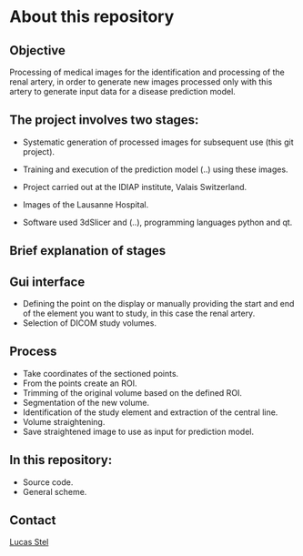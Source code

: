 # About this repository

## Objective
Processing of medical images for the identification and processing of the renal artery, in order to generate new images processed only with this artery to generate input data for a disease prediction model.

## The project involves two stages:
- Systematic generation of processed images for subsequent use (this git project).
- Training and execution of the prediction model (..) using these images.

- Project carried out at the IDIAP institute, Valais Switzerland.
- Images of the Lausanne Hospital.
- Software used 3dSlicer and (..), programming languages ​​python and qt.

## Brief explanation of stages

## Gui interface
- Defining the point on the display or manually providing the start and end of the element you want to study, in this case the renal artery.
- Selection of DICOM study volumes.

## Process
- Take coordinates of the sectioned points.
- From the points create an ROI.
- Trimming of the original volume based on the defined ROI.
- Segmentation of the new volume.
- Identification of the study element and extraction of the central line.
- Volume straightening.
- Save straightened image to use as input for prediction model.

## In this repository:
- Source code.
- General scheme.

## Contact
[Lucas Stel](mailto:stel.lucas.ch@gmail.com)
